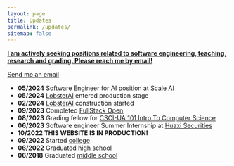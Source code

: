 ```yaml
---
layout: page
title: Updates
permalink: /updates/
sitemap: false
---
```


**<ins>I am actively seeking positions related to software engineering, teaching, research and grading. Please reach me by email!</ins>**

<a target='_blank' href='mailto:ljs11141118@gmail.com'><span class="icon-mail"></span> Send me an email</a>

- **05/2024** Software Engineer for AI position at [Scale AI](https://scale.com/)
- **05/2024** [LobsterAI](https://lobster-ai.vercel.app/) entered production stage
- **02/2024** [LobsterAI](https://lobster-ai.vercel.app/) construction started
- **09/2023** Completed [FullStack Open](https://fullstackopen.com/en/)
- **08/2023** Grading fellow for [CSCI-UA 101 Intro To Computer Science](https://cs.nyu.edu/dynamic/courses/catalog/#csci-ua0101)
- **06/2023** Software engineer Summer Internship at [Huaxi Securities](https://www.bloomberg.com/profile/company/002926:CH)
- **10/2022 THIS WEBSITE IS IN PRODUCTION!**
- **09/2022** Started [college](https://www.nyu.edu/)
- **06/2022** Graduated [high school](https://www.rutgersprep.org/)
- **06/2018** Graduated [middle school](https://en.wikipedia.org/wiki/Chengdu_Foreign_Languages_School)
